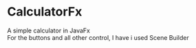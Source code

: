 # CalculatorFx
A simple calculator in JavaFx <br>
For the buttons and all other control, I have i used Scene Builder
